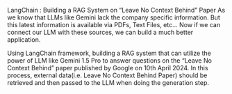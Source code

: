 LangChain : Building a RAG System on “Leave No Context Behind” Paper
As we know that LLMs like Gemini lack the company specific information. But this latest information is available via PDFs, Text Files, etc...
Now if we can connect our LLM with these sources, we can build a much better application.


Using LangChain framework, building a RAG system that can utilize the power of LLM like Gemini 1.5 Pro to answer questions on the “Leave No Context Behind” paper published by Google on 10th April 2024.
In this process, external data(i.e. Leave No Context Behind Paper) should be retrieved and then passed to the LLM when doing the generation step.
